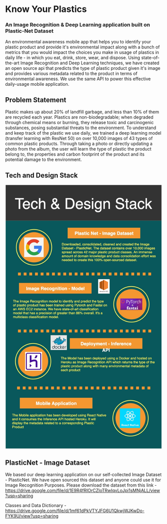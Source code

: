 # Know Your Plastics
### An Image Recognition & Deep Learning application built on Plastic-Net Dataset

An environmental awareness mobile app that helps you to identify your plastic product and provide it's environmental impact along with a bunch of metrics that you would impact the choices you make in usage of plastics in daily life - in which you eat, drink, store, wear, and dispose. Using state-of-the-art Image Recognition and Deep Learning techniques, we have created an open source api that predicts the type of plastic product given it's image and provides various metadata related to the product in terms of environmental awareness. We use the same API to power this effective daily-usage mobile application. 


## Problem Statement 

Plastic makes up about 20% of landfill garbage, and less than 10% of them are recycled each year. Plastics are non-biodegradable; when degraded through chemical means or burning, they release toxic and carcinogenic substances, posing substantial threats to the environment. To understand and keep track of the plastic we use daily, we trained a deep learning model (transfer learning with ResNet 50) on over 10,000 images of 43 types of common plastic products. Through taking a photo or directly updating a photo from the album, the user will learn the type of plastic the product belong to, the properties and carbon footprint of the product and its potential damage to the environment.


## Tech and Design Stack 
<img src="imgs/kyc_stack.jpg" width="900"/>

## PlasticNet - Image Dataset

We based our deep learning application on our self-collected Image Dataset - PlasticNet. We have open sourced this dataset and anyone could use it for Image Recognition Purposes. Please download the dataset from this link - https://drive.google.com/file/d/1E9R4fRIOrCZloTRwIqvLoJpi1sMNjALL/view?usp=sharing

Classes and Data Dictionary - https://drive.google.com/file/d/1mf61dPkVTYJFG6U1QkwjWJKwDo-FYK9U/view?usp=sharing
